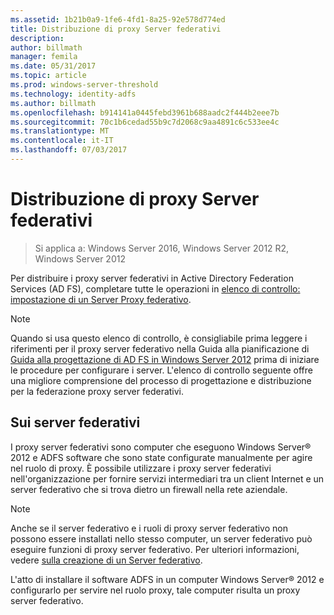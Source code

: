 ```yaml
---
ms.assetid: 1b21b0a9-1fe6-4fd1-8a25-92e578d774ed
title: Distribuzione di proxy Server federativi
description: 
author: billmath
manager: femila
ms.date: 05/31/2017
ms.topic: article
ms.prod: windows-server-threshold
ms.technology: identity-adfs
ms.author: billmath
ms.openlocfilehash: b914141a0445febd3961b688aadc2f444b2eee7b
ms.sourcegitcommit: 70c1b6cedad55b9c7d2068c9aa4891c6c533ee4c
ms.translationtype: MT
ms.contentlocale: it-IT
ms.lasthandoff: 07/03/2017
---
```

# <a name="deploying-federation-server-proxies"></a>Distribuzione di proxy Server federativi

>Si applica a: Windows Server 2016, Windows Server 2012 R2, Windows Server 2012

Per distribuire i proxy server federativi in Active Directory Federation Services \(AD FS\), completare tutte le operazioni in [elenco di controllo: impostazione di un Server Proxy federativo](Checklist--Setting-Up-a-Federation-Server-Proxy.md).  
  
> [!NOTE]  
> Quando si usa questo elenco di controllo, è consigliabile prima leggere i riferimenti per il proxy server federativo nella Guida alla pianificazione di [Guida alla progettazione di AD FS in Windows Server 2012](https://technet.microsoft.com/library/dd807036.aspx) prima di iniziare le procedure per configurare i server. L'elenco di controllo seguente offre una migliore comprensione del processo di progettazione e distribuzione per la federazione proxy server federativi.  
  
## <a name="about-federation-server-proxies"></a>Sui server federativi  
I proxy server federativi sono computer che eseguono Windows Server® 2012 e ADFS software che sono state configurate manualmente per agire nel ruolo di proxy. È possibile utilizzare i proxy server federativi nell'organizzazione per fornire servizi intermediari tra un client Internet e un server federativo che si trova dietro un firewall nella rete aziendale.  
  
> [!NOTE]  
> Anche se il server federativo e i ruoli di proxy server federativo non possono essere installati nello stesso computer, un server federativo può eseguire funzioni di proxy server federativo. Per ulteriori informazioni, vedere [sulla creazione di un Server federativo](https://technet.microsoft.com/library/dd807101.aspx).  
  
L'atto di installare il software ADFS in un computer Windows Server® 2012 e configurarlo per servire nel ruolo proxy, tale computer risulta un proxy server federativo.  
  

